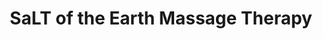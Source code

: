 ---
title: "SaLT of the Earth Massage Therapy"
url: /albuquerque/salt-of-the-earth-massage-therapy/
shop: Massage
---
